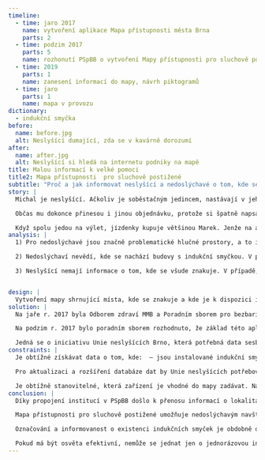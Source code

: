 ```yaml
---
timeline:
  - time: jaro 2017
    name: vytvoření aplikace Mapa přístupnosti města Brna
    parts: 2
  - time: podzim 2017
    parts: 5
    name: rozhonutí PSpBB o vytvoření Mapy přístupnosti pro sluchově postižené
  - time: 2019
    parts: 1
    name: zanesení informací do mapy, návrh piktogramů
  - time: jaro
    parts: 1
    name: mapa v provozu
dictionary:
  - indukční smyčka
before: 
  name: before.jpg
  alt: Neslyšící dumající, zda se v kavárně dorozumí
after: 
  name: after.jpg
  alt: Neslyšící si hledá na internetu podniky na mapě
title: Malou informací k velké pomoci
title2: Mapa přístupnosti  pro sluchově postižené
subtitle: "Proč a jak informovat neslyšící a nedoslýchavé o tom, kde se nachází místa s indukční smyčkou a znakováním?"
story: |
  Michal je neslyšící. Ačkoliv je soběstačným jedincem, nastávají v jeho životě situace, kdy si sám pomoci nemůže. Pokaždé, když jde do kavárny nebo restaurace, neslyší servírku, nač se jej ptá a je odkázán na přátele jako překladatele ze znakové řeči nebo objednává pouze s prstem zabodnutým v jídelním lístku.

  Občas mu dokonce přinesou i jinou objednávku, protože si špatně napsali, nač ukazuje. Někdy vzdává i opravování objednávky, neboť jej frustruje, že je vysvětlování zdlouhavé. Kdyby tak servírka uměla znakovou řeč. Jeho kamarád Marek na tom není o moc lépe. Je nedoslýchavý a se zbytky sluchu mu pomáhá naslouchátko.

  Když spolu jedou na výlet, jízdenky kupuje většinou Marek. Jenže na autobusovém nádraží mu ani naslouchátko moc nepomáhá, protože se v něm tříští hluk autobusů a davu lidí až jej bolí hlava, takže mladíka za skleněnou přepážkou přes lomoz stejně neslyší. Kdyby tak věděl, zda jde koupit lístky jinde, třeba u přepážky s indukční smyčkou, kde by mu okolní hluk nevadil.
analysis: |
  1) Pro nedoslýchavé jsou značně problematické hlučné prostory, a to i v případě, že jsou vybaveni naslouchátkem.

  2) Nedoslýchaví nevědí, kde se nachází budovy s indukční smyčkou. V případě, že induk-ční smyčka není označena, nemusí si jí všimnout a nepoužijí ji.

  3) Neslyšící nemají informace o tom, kde se všude znakuje. V případě, že se nachází na místě, které službu poskytuje, nevědí, že ji mohou využít. 


design: |
  Vytvoření mapy shrnující místa, kde se znakuje a kde je k dispozici indukční smyčka. V internetovém prostředí se může jednat o mapu přístupnosti.
solution: |
  Na jaře r. 2017 byla Odborem zdraví MMB a Poradním sborem pro bezbariérové Brno vytvořena aplikace Mapy přístupnosti města Brna, kde jsou zaneseny do digitální formy informace z Atlasu přístupnosti, který byl vytvořen v r. 2012. Tato mapa je cílena zejména na osoby s pohybovým omezením a slouží primárně vozíčkářům. 

  Na podzim r. 2017 bylo poradním sborem rozhodnuto, že základ této aplikace bude použit pro vytvoření speciální Mapy přístupnosti pro sluchově postižené. Mapová aplikace zobrazuje místa v Brně, která jsou přívětivá k neslyšícím a osobám se zbytkem sluchu. Tedy místa, kde jsou instalovány indukční smyčky nebo kde se lze domluvit znakovým jazykem. Pro nedoslýchavé jsou zde tedy například informace, kde lépe uslyší v sálech kin, přes přepážku, zejména pak ve větších místnostech, kde bývají vyšší hladiny hluku.

  Jedná se o iniciativu Unie neslyšících Brno, která potřebná data sesbírala a i nadále chce databázi rozšiřovat. Společně s online mapou přístupnosti chce i fyzicky označovat místa s indukční smyčkou. Piktogramy pro aplikaci byly vytvořeny zaměstnanci Odboru městské informatiky a do mapy byly zaneseny začátkem r. 2019. V provozu je mapa od května 2019.
constraints: |
  Je obtížné získávat data o tom, kde:  — jsou instalované indukční smyčky a zda jsou v provozu.  ada institucí smyčky nainstalované má, ale nespouští je (př. soud). — se vyskytují lidé ovládající znakovou řeč, neboť dochází ke ztrátě kontaktu po ukončení kurzů znakové řeči.

  Pro aktualizaci a rozšíření databáze dat by Unie neslyšících potřebovala další pracovní sílu. 

  Je obtížně stanovitelné, která zařízení je vhodné do mapy zadávat. Např. zařazení některého zařízení (př. kavárna) pouze na základě znalosti, že zde jeden zaměstnanec umí znakovou řeč, může být pro uživatele zcestné, pokud např. nepřijdou v době jeho směny. 
conclusion: |
  Díky propojení institucí v PSpBB došlo k přenosu informací o lokalitách znakování a indukčních smyček a jejich zanesení do specifické mapy přístupnosti.

  Mapa přístupnosti pro sluchově postižené umožňuje nedoslýchavým navštívit primárně instituce, kulturní či zábavní zařízení, která jsou pro ně inkluzivní. 

  Označování a informovanost o existenci indukčních smyček je obdobně důležitá jako jejich samotná instalace. 

  Pokud má být osvěta efektivní, nemůže se jednat jen o jednorázovou informační kampaň. Je třeba kontinuální akce.
---
```

